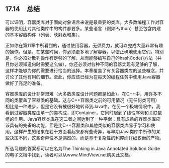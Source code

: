 ## 17.14　总结

可以证明，容器类库对于面向对象语言来说是最重要的类库。大多数编程工作对容器的使用比对其他类库中的构件都要多。某些语言（例如Python）甚至包含内建的基本容器构件（列表、映射表和集）。

正如你在第11章中所看到的，通过使用容器，无须费力，就可以完成大量非常有趣的操作。但是，在某些时候，你必须更多地了解容器，以便正确地使用它们。特别是，你必须对散列操作有足够的了解，从而能够编写自己的hashCode()方法（并且你必须知道何时需要这么做），你还必须对各种不同的容器实现有足够的了解，这样才能够为你的需要进行恰当的选择。本章覆盖了有关容器类库的这些概念，并讨论了其他有用的细节。至此，你应该已经为在每天的编程任务中使用Java容器做好了充足的准备。

容器类库的设计非常艰难（大多数类库设计问题都是如此）。在C++中，用许多不同的类覆盖了容器类的基础。这与C++容器类之前的可用情况（无任何类可用）相比是一种进步，但是它没有被很好地转译到Java中。在另一个极端情况中，我看到过容器类库由单一的类构成，即Container，它同时起到了线性序列和关联数组的作用。Java容器类库在这二者之间达到了一种平衡：具有成熟的容器类库应该具有的完备的功能，但是比C++容器类和其他类似的容器类库易于学习和使用。这样产生的结果在若干方面看起来都有些奇异，与早期Java类库中所作的某些决策不同，这些奇异性不是偶然的，而是基于复杂性的利弊而仔细权衡的产物。

所选习题的答案都可以在名为The Thinking in Java Annotated Solution Guide的电子文档中找到，读者可以从www.MindView.net购买此文档。

---

[^1]: 与《设计模式》这本书中所定义的适配器相比，这也许并非是适配器的严格定义，但是我认为它符合适配器思想的基本精神。该书中文版、英文影印版与双语版均已由机械工业出版社出版。——编辑注

[^2]: 这个数据是从Internet上找到的，读者们已经提交了各种各样的校正。

[^3]: 来执行成批复制，因此这样是可以工作的。如果定制的Map直接复制完整的Map.Entry，那么这种方法就会有问题。

[^4]: 我在这里使用术语“接口”来描述正式的interface关键字和“任何类或子类支持的方法”这一更通用的含义。

[^5]: 尽管当我以这种方式来描述时，听起来会感觉很奇怪，并且显得有些无用，但是正如你所看到的，特别是在第14章中，这种类型的动态行为会显得非常强大。

[^6]: 如果这仍不能满足你对性能的要求，那么你还可以通过创建自己的Map来进一步提高查询速度，并且令新的Map只针对你使用的特定类型，这样可以避免与Object之间的类型转换操作。要到达更高的性能，速度狂们可以参考Donald Knuth的The Art of Computer Programming，Volume 3：Sorting and Searching，Second Edition。使用数组代替溢出桶，这有两个好处：第一，可以针对磁盘存储方式做优化；第二，在创建和回收单独的记录时，能节约很多时间。

[^7]: 完美的散列函数在Java SE5的EnumMap和EnumSet中得到了实现，因为enum定义了固定数量的实例。请查看第19章。

[^8]: 有些影响）。

[^9]: 或者实现为EnumSet和CopyOnWriteArraySet，它们是特例。尽管我承认各种不同的容器接口都可能拥有额外的特殊实现，但是本节还是试图只浏览那些更加通用的情况。

[^10]: Krzysztof Sobolewski帮助我设计了本例中的泛型。

[^11]: 在一份私人通讯中，Joshua Bloch写道：“……我相信在API中暴露实现细节（例如散列表尺寸和负载因子）使我们误入歧途。客户端应用可以告诉我们集合的最大期望尺寸，并且我们应该在接口中接受这个参数。但是，让客户端选择这些参数值很容易变得弊大于利。例如，考虑一个极端的例子，Vector的capacityIncrement。不应该有人能够设置这个值，我们也不应该提供这个方法。如果将这个值设置为任何非零值，那么在序列中追加空间的渐进代价将从线性关系变为二次关系。换句话说，它会摧毁程序的性能。随着时间的推移，我们开始渐渐地了解这类事情。如果你看看IdentityHashMap，那么就会发现它没有任何低级别的调整参数。”